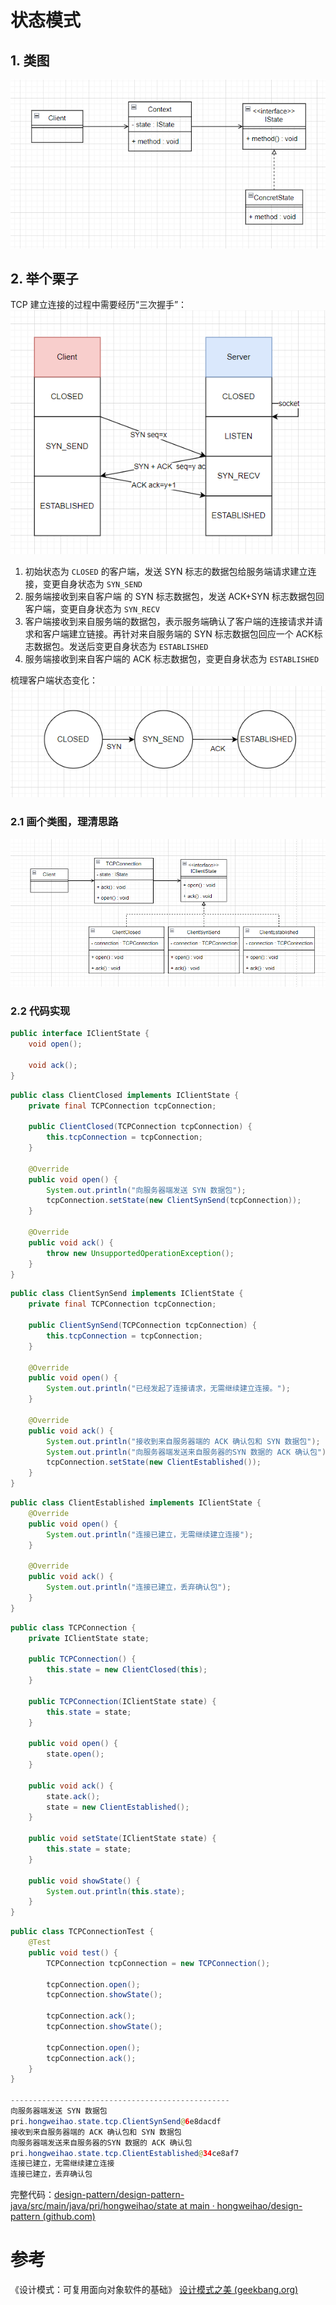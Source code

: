 # 状态模式
## 1. 类图

![](img/state.png)


## 2. 举个栗子
TCP 建立连接的过程中需要经历“三次握手”：
![](img/open_tcp.png)

1. 初始状态为 `CLOSED` 的客户端，发送 SYN 标志的数据包给服务端请求建立连接，变更自身状态为 `SYN_SEND`
2. 服务端接收到来自客户端 的 SYN 标志数据包，发送 ACK+SYN 标志数据包回客户端，变更自身状态为 `SYN_RECV`
3. 客户端接收到来自服务端的数据包，表示服务端确认了客户端的连接请求并请求和客户端建立链接。再针对来自服务端的 SYN 标志数据包回应一个 ACK标志数据包。发送后变更自身状态为 `ESTABLISHED`
4. 服务端接收到来自客户端的 ACK 标志数据包，变更自身状态为 `ESTABLISHED`


梳理客户端状态变化：
![](img/TCP_state.png)


### 2.1 画个类图，理清思路

![](img/tcp.png)


### 2.2 代码实现
```java
public interface IClientState {  
    void open();  
  
    void ack();  
}
```


```java
public class ClientClosed implements IClientState {  
    private final TCPConnection tcpConnection;  
  
    public ClientClosed(TCPConnection tcpConnection) {  
        this.tcpConnection = tcpConnection;  
    }  
  
    @Override  
    public void open() {  
        System.out.println("向服务器端发送 SYN 数据包");  
        tcpConnection.setState(new ClientSynSend(tcpConnection));  
    }  
  
    @Override  
    public void ack() {  
        throw new UnsupportedOperationException();  
    }  
}
```

```java
public class ClientSynSend implements IClientState {  
    private final TCPConnection tcpConnection;  
  
    public ClientSynSend(TCPConnection tcpConnection) {  
        this.tcpConnection = tcpConnection;  
    }  
  
    @Override  
    public void open() {  
        System.out.println("已经发起了连接请求，无需继续建立连接。");  
    }  
  
    @Override  
    public void ack() {  
        System.out.println("接收到来自服务器端的 ACK 确认包和 SYN 数据包");  
        System.out.println("向服务器端发送来自服务器的SYN 数据的 ACK 确认包");  
        tcpConnection.setState(new ClientEstablished());  
    }  
}
```

```java
public class ClientEstablished implements IClientState {  
    @Override  
    public void open() {  
        System.out.println("连接已建立，无需继续建立连接");  
    }  
  
    @Override  
    public void ack() {  
        System.out.println("连接已建立，丢弃确认包");  
    }  
}
```


```java
public class TCPConnection {  
    private IClientState state;  
  
    public TCPConnection() {  
        this.state = new ClientClosed(this);  
    }  
  
    public TCPConnection(IClientState state) {  
        this.state = state;  
    }  
  
    public void open() {  
        state.open();  
    }  
  
    public void ack() {  
        state.ack();  
        state = new ClientEstablished();  
    }  
  
    public void setState(IClientState state) {  
        this.state = state;  
    }  
  
    public void showState() {  
        System.out.println(this.state);  
    }  
}
```

```java
public class TCPConnectionTest {  
    @Test  
    public void test() {  
        TCPConnection tcpConnection = new TCPConnection();  
  
        tcpConnection.open();  
        tcpConnection.showState();  
  
        tcpConnection.ack();  
        tcpConnection.showState();  
  
        tcpConnection.open();  
        tcpConnection.ack();  
    }  
}

-------------------------------------------------
向服务器端发送 SYN 数据包
pri.hongweihao.state.tcp.ClientSynSend@6e8dacdf
接收到来自服务器端的 ACK 确认包和 SYN 数据包
向服务器端发送来自服务器的SYN 数据的 ACK 确认包
pri.hongweihao.state.tcp.ClientEstablished@34ce8af7
连接已建立，无需继续建立连接
连接已建立，丢弃确认包
```

完整代码：[design-pattern/design-pattern-java/src/main/java/pri/hongweihao/state at main · hongweihao/design-pattern (github.com)](https://github.com/hongweihao/design-pattern/tree/main/design-pattern-java/src/main/java/pri/hongweihao/state)

# 参考
《设计模式：可复用面向对象软件的基础》
[设计模式之美 (geekbang.org)](https://time.geekbang.org/column/intro/100039001?tab=catalog)

